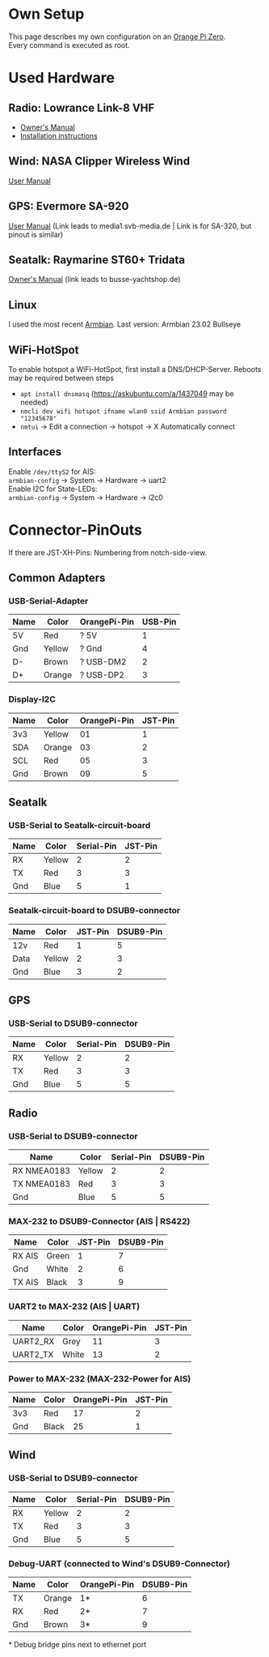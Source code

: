 # Own Setup
This page describes my own configuration on an [Orange Pi Zero](http://www.orangepi.org/html/hardWare/computerAndMicrocontrollers/details/Orange-Pi-Zero-LTS.html).\
Every command is executed as root.

# Used Hardware
## Radio: Lowrance Link-8 VHF
* [Owner's Manual](https://softwaredownloads.navico.com/Lowrance/FTP/Lowrance_Software%20-%20Copy/Documents/Link-8_OM_EN_988-10254-001_w.pdf)
* [Installation instructions](ftp://software.lowrance.com/Documents/Link-8_IM_EN_988-10249-002_w.pdf)
## Wind: NASA Clipper Wireless Wind 
[User Manual](https://www.nasamarine.com/wp-content/uploads/2015/12/Clipper-Wireless-Wind.pdf)
## GPS: Evermore SA-920
[User Manual](https://media1.svb-media.de/media/snr/504148/pdf/manual_2016-04-15_08-12-59_2a4ee3b97a0ab407152b7afd32c439f0.pdf) (Link leads to media1.svb-media.de | Link is for SA-320, but pinout is similar)

## Seatalk: Raymarine ST60+ Tridata
[Owner's Manual](http://busse-yachtshop.de/pdf/ray60Tridata.pdf)  (link leads to busse-yachtshop.de)

## Linux
I used the most recent [Armbian](https://www.armbian.com/orange-pi-zero/). Last version: Armbian 23.02 Bullseye

## WiFi-HotSpot
To enable hotspot a WiFi-HotSpot, first install a DNS/DHCP-Server. Reboots may be required between steps
* `apt install dnsmasq` (https://askubuntu.com/a/1437049 may be needed) 
* `nmcli dev wifi hotspot ifname wlan0 ssid Armbian password "12345678"`
* `nmtui` -> Edit a connection -> hotspot -> X Automatically connect

## Interfaces
Enable `/dev/ttyS2` for AIS:\
`armbian-config` -> System -> Hardware -> uart2\
Enable I2C for State-LEDs:\
`armbian-config` -> System -> Hardware -> i2c0


# Connector-PinOuts
If there are JST-XH-Pins: Numbering from notch-side-view.

## Common Adapters
### USB-Serial-Adapter
| Name | Color  | OrangePi-Pin | USB-Pin |
|------|--------|--------------|---------|
| 5V   | Red    | ? 5V         | 1       |
| Gnd  | Yellow | ? Gnd        | 4       |
| D-   | Brown  | ? USB-DM2    | 2       |
| D+   | Orange | ? USB-DP2    | 3       |

### Display-I2C
| Name | Color  | OrangePi-Pin | JST-Pin |
|------|--------|--------------|---------|
| 3v3  | Yellow | 01           | 1       |
| SDA  | Orange | 03           | 2       |
| SCL  | Red    | 05           | 3       |
| Gnd  | Brown  | 09           | 5       |

## Seatalk
### USB-Serial to Seatalk-circuit-board
| Name | Color  | Serial-Pin | JST-Pin |
|------|--------|------------|---------|
| RX   | Yellow | 2          | 2       |
| TX   | Red    | 3          | 3       |
| Gnd  | Blue   | 5          | 1       |

### Seatalk-circuit-board to DSUB9-connector
| Name | Color  | JST-Pin | DSUB9-Pin |
|------|--------|---------|-----------|
| 12v  | Red    | 1       | 5         |
| Data | Yellow | 2       | 3         |
| Gnd  | Blue   | 3       | 2         |

## GPS
### USB-Serial to DSUB9-connector
| Name | Color  | Serial-Pin | DSUB9-Pin |
|------|--------|------------|-----------|
| RX   | Yellow | 2          | 2         |
| TX   | Red    | 3          | 3         |
| Gnd  | Blue   | 5          | 5         |

## Radio
### USB-Serial to DSUB9-connector
| Name        | Color  | Serial-Pin | DSUB9-Pin |
|-------------|--------|------------|-----------|
| RX NMEA0183 | Yellow | 2          | 2         |
| TX NMEA0183 | Red    | 3          | 3         |
| Gnd         | Blue   | 5          | 5         |

### MAX-232 to DSUB9-Connector (AIS | RS422)
| Name   | Color  | JST-Pin | DSUB9-Pin |
|--------|--------|---------|-----------|
| RX AIS | Green  | 1       | 7         |
| Gnd    | White  | 2       | 6         |
| TX AIS | Black  | 3       | 9         |

### UART2 to MAX-232 (AIS | UART)
| Name     | Color | OrangePi-Pin | JST-Pin |
|----------|-------|--------------|---------|
| UART2_RX | Grey  | 11           | 3       |
| UART2_TX | White | 13           | 2       |

### Power to MAX-232 (MAX-232-Power for AIS)
| Name | Color | OrangePi-Pin | JST-Pin |
|------|-------|--------------|---------|
| 3v3  | Red   | 17           | 2       |
| Gnd  | Black | 25           | 1       |

## Wind
### USB-Serial to DSUB9-connector
| Name | Color  | Serial-Pin | DSUB9-Pin |
|------|--------|------------|-----------|
| RX   | Yellow | 2          | 2         |
| TX   | Red    | 3          | 3         |
| Gnd  | Blue   | 5          | 5         |

### Debug-UART (connected to Wind's DSUB9-Connector) 
| Name | Color  | OrangePi-Pin | DSUB9-Pin |
|------|--------|--------------|-----------|
| TX   | Orange | 1*           | 6         |
| RX   | Red    | 2*           | 7         |
| Gnd  | Brown  | 3*           | 9         |

\* Debug bridge pins next to ethernet port
